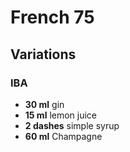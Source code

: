 # French 75

## Variations

### IBA

* **30 ml** gin
* **15 ml** lemon juice
* **2 dashes** simple syrup
* **60 ml** Champagne
